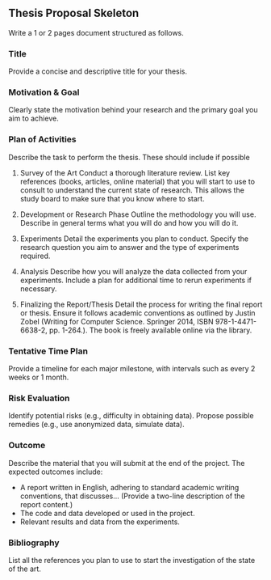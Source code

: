 ## Thesis Proposal Skeleton

Write a 1 or 2 pages document structured as follows.

### Title
Provide a concise and descriptive title for your thesis.

### Motivation & Goal
Clearly state the motivation behind your research and the primary goal you aim to achieve.

### Plan of Activities
Describe the task to perform the thesis. These should include if possible

1. Survey of the Art
Conduct a thorough literature review.
List key references (books, articles, online material) that you will start to use to consult to understand the current state of research.
This allows the study board to make sure that you know where to start.

2. Development or Research Phase
Outline the methodology you will use.
Describe in general terms what you will do and how you will do it.

3. Experiments
Detail the experiments you plan to conduct.
Specify the research question you aim to answer and the type of experiments required.

4. Analysis
Describe how you will analyze the data collected from your experiments.
Include a plan for additional time to rerun experiments if necessary.

5. Finalizing the Report/Thesis
Detail the process for writing the final report or thesis.
Ensure it follows academic conventions as outlined by Justin Zobel (Writing for Computer Science. Springer 2014, ISBN 978-1-4471-6638-2, pp. 1-264.). The book is freely available online via the library.

### Tentative Time Plan
Provide a timeline for each major milestone, with intervals such as every 2 weeks or 1 month.

### Risk Evaluation

Identify potential risks (e.g., difficulty in obtaining data).
Propose possible remedies (e.g., use anonymized data, simulate data).

### Outcome
Describe the material that you will submit at the end of the project. 
The expected outcomes include:

* A report written in English, adhering to standard academic writing conventions, that discusses...
	(Provide a two-line description of the report content.)
* The code and data developed or used in the project.
* Relevant results and data from the experiments.

### Bibliography
List all the references you plan to use to start the investigation of the state of the art.
